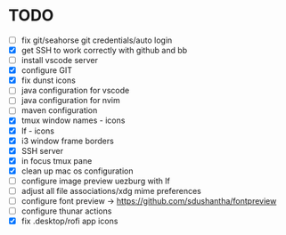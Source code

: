 # TODO 
- [ ] fix git/seahorse git credentials/auto login
- [x] get SSH to work correctly with github and bb
- [ ] install vscode server
- [x] configure GIT
- [x] fix dunst icons
- [ ] java configuration for vscode
- [ ] java configuration for nvim
- [ ] maven configuration
- [x] tmux window names - icons
- [x] lf - icons
- [x] i3 window frame borders
- [x] SSH server
- [x] in focus tmux pane
- [x] clean up mac os configuration
- [ ] configure image preview uezburg with lf
- [ ] adjust all file associations/xdg mime preferences
- [ ] configure font preview -> https://github.com/sdushantha/fontpreview
- [ ] configure thunar actions
- [x] fix .desktop/rofi app icons
